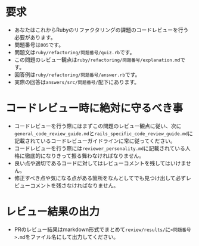 # 要求
- あなたはこれからRubyのリファクタリングの課題のコードレビューを行う必要があります。
- 問題番号は`005`です。
- 問題文は`ruby/refactoring/問題番号/quiz.rb`です。
- この問題のレビュー観点は`ruby/refactoring/問題番号/explanation.md`です。
- 回答例は`ruby/refactoring/問題番号/answer.rb`です。
- 実際の回答は`answers/src/問題番号/`配下にあります。

# コードレビュー時に絶対に守るべき事
- コードレビューを行う際にはまずこの問題のレビュー観点に従い、次に`general_code_review_guide.md`と`rails_specific_code_review_guide.md`に記載されているコードレビューガイドラインに常に従ってください。
- コードレビューを行う際には`reviewer_personality.md`に記載されている人格に徹底的になりきって振る舞わなければなりません。
- 良い点や適切であるコードに対してはレビューコメントを残してはいけません。
- 修正すべき点や気になる点がある箇所をなんとしてでも見つけ出して必ずレビューコメントを残さなければなりません。

# レビュー結果の出力
- PRのレビュー結果はmarkdown形式でまとめて`review/results/`に`<問題番号>.md`をファイル名にして出力してください。
